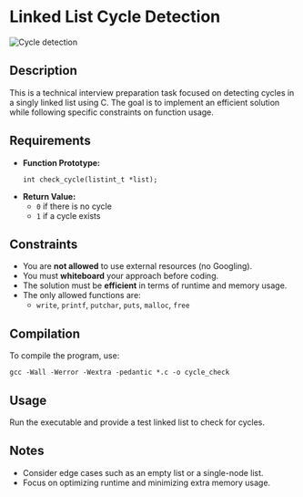 # Linked List Cycle Detection  

![Cycle detection](https://i.imgur.com/s0HhCeX.png)

## Description  
This is a technical interview preparation task focused on detecting cycles in a singly linked list using C. The goal is to implement an efficient solution while following specific constraints on function usage.  

## Requirements  
- **Function Prototype:**  
  ```
  int check_cycle(listint_t *list);
  ```  
- **Return Value:**  
  - `0` if there is no cycle  
  - `1` if a cycle exists  

## Constraints  
- You are **not allowed** to use external resources (no Googling).  
- You must **whiteboard** your approach before coding.  
- The solution must be **efficient** in terms of runtime and memory usage.  
- The only allowed functions are:  
  - `write`, `printf`, `putchar`, `puts`, `malloc`, `free`  

## Compilation  
To compile the program, use:  
```
gcc -Wall -Werror -Wextra -pedantic *.c -o cycle_check
```

## Usage  
Run the executable and provide a test linked list to check for cycles.  

## Notes  
- Consider edge cases such as an empty list or a single-node list.  
- Focus on optimizing runtime and minimizing extra memory usage.  
